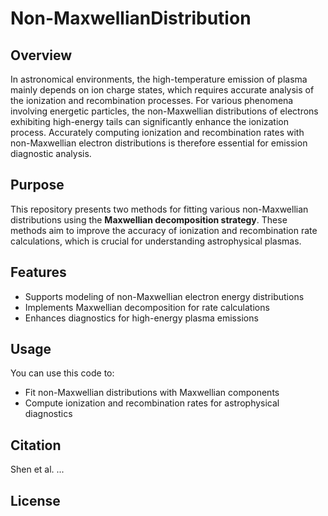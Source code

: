 # Non-MaxwellianDistribution
## Overview

In astronomical environments, the high-temperature emission of plasma mainly depends on ion charge states, which requires accurate analysis of the ionization and recombination processes. For various phenomena involving energetic particles, the non-Maxwellian distributions of electrons exhibiting high-energy tails can significantly enhance the ionization process.
Accurately computing ionization and recombination rates with non-Maxwellian electron distributions is therefore essential for emission diagnostic analysis.

## Purpose

This repository presents two methods for fitting various non-Maxwellian distributions using the **Maxwellian decomposition strategy**. These methods aim to improve the accuracy of ionization and recombination rate calculations, which is crucial for understanding astrophysical plasmas.

## Features

- Supports modeling of non-Maxwellian electron energy distributions
- Implements Maxwellian decomposition for rate calculations
- Enhances diagnostics for high-energy plasma emissions

## Usage

You can use this code to:

- Fit non-Maxwellian distributions with Maxwellian components
- Compute ionization and recombination rates for astrophysical diagnostics

## Citation

Shen et al. ...

## License

